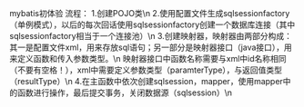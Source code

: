 mybatis初体验
流程：
1.创建POJO类\n
2.使用配置文件生成sqlsessionfactory（单例模式），以后的每次回话使用sqlsessionfactory创建一个数据库连接（其中sqlsessionfactory相当于一个连接池）\n
3.创建映射器，映射器由两部分构成：其一是配置文件xml，用来存放sql语句；另一部分是映射器接口（java接口），用来定义函数和传入参数类型。\n
  映射器接口中函数名称需要与xml中id名称相同（不要有空格！），xml中需要定义参数类型（paramterType），与返回值类型（resultType）\n
4.在主函数中依次创建sqlsession，mapper，使用mapper中的函数进行操作，最后提交事务，关闭数据源（sqlsession）\n
